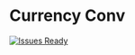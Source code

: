 Currency Conv
=============
[![Issues Ready](https://badge.waffle.io/mavericks065/CurrencyConv.png?label=ready&title=Ready)](https://waffle.io/mavericks065/CurrencyConv)


